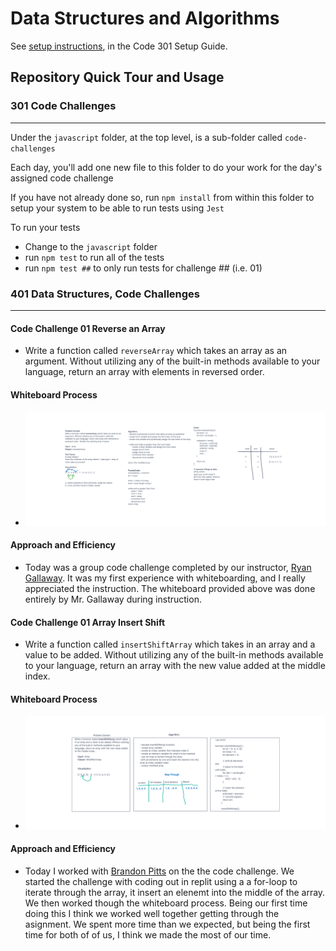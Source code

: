 # Data Structures and Algorithms

See [setup instructions](https://codefellows.github.io/setup-guide/code-301/3-code-challenges), in the Code 301 Setup Guide.

## Repository Quick Tour and Usage

### 301 Code Challenges
****

Under the `javascript` folder, at the top level, is a sub-folder called `code-challenges`

Each day, you'll add one new file to this folder to do your work for the day's assigned code challenge

If you have not already done so, run `npm install` from within this folder to setup your system to be able to run tests using `Jest`

To run your tests

- Change to the `javascript` folder
- run `npm test` to run all of the tests
- run `npm test ##` to only run tests for challenge ## (i.e. 01)

### 401 Data Structures, Code Challenges

****

#### **Code Challenge 01 Reverse an Array**

- Write a function called `reverseArray` which takes an array as an argument. Without utilizing any of the built-in methods available to your language, return an array with elements in reversed order.

#### Whiteboard Process

- ![Whiteboard](assets/reverseArray.png)

#### Approach and Efficiency

- Today was a group code challenge completed by our instructor, [Ryan Gallaway](https://github.com/rkgallaway).  It was my first experience with whiteboarding, and I really appreciated the instruction.  The whiteboard provided above was done entirely by Mr. Gallaway during instruction.

#### **Code Challenge 01 Array Insert Shift**

- Write a function called `insertShiftArray` which takes in an array and a value to be added. Without utilizing any of the built-in methods available to your language, return an array with the new value added at the middle index.

#### Whiteboard Process

- ![Whiteboard](assets/array-insert-shift.png)

#### Approach and Efficiency

- Today I worked with [Brandon Pitts](https://github.com/brandomoki) on the the code challenge.  We started the challenge with coding out in replit using a a for-loop to iterate through the array, it insert an elenemt into the middle of the array.  We then worked though the whiteboard process.  Being our first time doing this I think we worked well together getting through the asignment.  We spent more time than we expected, but being the first time for both of of us, I think we made the most of our time.
